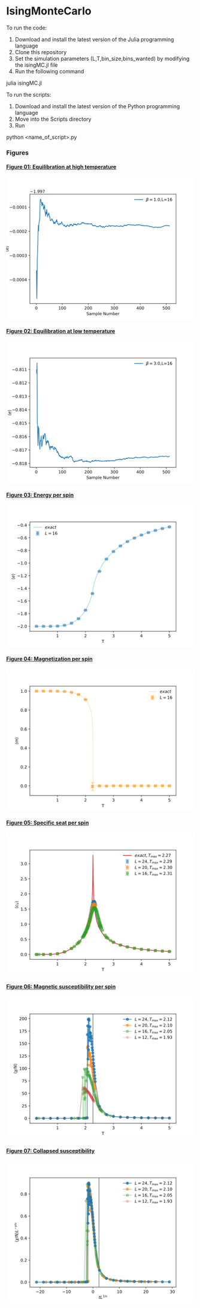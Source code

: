 # IsingMonteCarlo
 
To run the code:

1. Download and install the latest version of the Julia programming language
2. Clone this repository
3. Set the simulation parameters (L,T,bin_size,bins_wanted) by modifying the isingMC.jl file
4. Run the following command

 julia isingMC.jl

To run the scripts:

1. Download and install the latest version of the Python programming language
2. Move into the Scripts directory
3. Run

 python <name_of_script>.py
 
 ### Figures

#### [Figure 01: Equilibration at high temperature](https://github.com/ecasiano/IsingMonteCarlo/blob/main/Figures/a_equilibration_beta_1.0.svg)
<img src="https://github.com/ecasiano/IsingMonteCarlo/blob/main/Figures/a_equilibration_beta_1.0.svg">

#### [Figure 02: Equilibration at low temperature](https://github.com/ecasiano/IsingMonteCarlo/blob/main/Figures/a_equilibration_beta_3.0.svg)
<img src="https://github.com/ecasiano/IsingMonteCarlo/blob/main/Figures/a_equilibration_beta_3.0.svg">

#### [Figure 03: Energy per spin](https://github.com/ecasiano/IsingMonteCarlo/blob/main/Figures/b_e_per_spin.svg)
<img src="https://github.com/ecasiano/IsingMonteCarlo/blob/main/Figures/b_e_per_spin.svg">

#### [Figure 04: Magnetization per spin](https://github.com/ecasiano/IsingMonteCarlo/blob/main/Figures/b_m_per_spin.svg)
<img src="https://github.com/ecasiano/IsingMonteCarlo/blob/main/Figures/b_m_per_spin.svg">

#### [Figure 05: Specific seat per spin](https://github.com/ecasiano/IsingMonteCarlo/blob/main/Figures/c_specific_heat.svg)
<img src="https://github.com/ecasiano/IsingMonteCarlo/blob/main/Figures/c_specific_heat.svg">

#### [Figure 06: Magnetic susceptibility per spin](https://github.com/ecasiano/IsingMonteCarlo/blob/main/Figures/d_susceptibility.svg)
<img src="https://github.com/ecasiano/IsingMonteCarlo/blob/main/Figures/d_susceptibility.svg">

#### [Figure 07: Collapsed susceptibility](https://github.com/ecasiano/IsingMonteCarlo/blob/main/Figures/d_collapse.svg)
<img src="https://github.com/ecasiano/IsingMonteCarlo/blob/main/Figures/d_collapse.svg">

